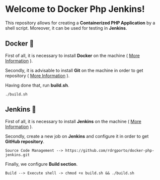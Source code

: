 # Welcome to Docker Php Jenkins!

This repository allows for creating a **Containerized PHP Application** by a shell script. Moreover, it can be used for testing in **Jenkins**.

## Docker :whale:

First of all, it is necessary to install **Docker** on the machine ( [More Information](https://docs.docker.com/engine/installation/linux/docker-ce/ubuntu/) ).

Secondly, it is advisable to install **Git** on the machine in order to get repository ( [More Information](https://git-scm.com/book/en/v2/Getting-Started-Installing-Git) ).

Having done that, run **build.sh**.

    ./build.sh

## Jenkins :man:

First of all, it is necessary to install **Jenkins** on the machine ( [More Information](https://jenkins.io/download/) ).

Secondly, create a new job on **Jenkins** and configure it in order to get **GitHub repository**.

    Source Code Management --> https://github.com/rdrgporto/docker-php-jenkins.git
  
Finally, we configure **Build section**.

    Build --> Execute shell -> chmod +x build.sh && ./build.sh
